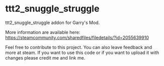# ttt2_snuggle_struggle

ttt2_snuggle_struggle addon for Garry's Mod.

More information are available here: 
https://steamcommunity.com/sharedfiles/filedetails/?id=2055639910

Feel free to contribute to this project. You can also leave feedback and more at steam. 
If you want to use this code or if you want to upload it with changes please credit me and link me.
